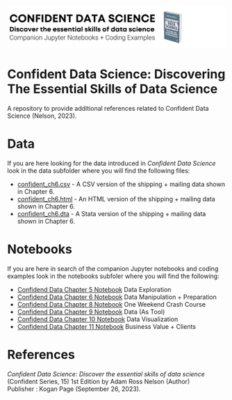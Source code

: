 <img src="images/CONFIDENT DATA SCIENCE.png" alt="An image that reads Confident Data Science: The Essential Skills of Data Science, Companion Jupyter Notebook + Coding Examples. Also shows book image."/>

# Confident Data Science: Discovering The Essential Skills of Data Science

A repository to provide additional references related to Confident Data Science (Nelson, 2023).

# Data

If you are here looking for the data introduced in *Confident Data Science* look in the data subfolder where you will find the following files:

- [confident_ch6.csv](/data/confident_ch6.csv) - A CSV version of the shipping + mailing data shown in Chapter 6.
- [confident_ch6.html](/data/confident_ch6.html) - An HTML version of the shipping + mailing data shown in Chapter 6.
- [confident_ch6.dta](/data/confident_ch6.dta) - A Stata version of the shipping + mailing data shown in Chapter 6.

# Notebooks

If you are here in search of the companion Jupyter notebooks and coding examples look in the notebooks subfoler where you will find the following:

- [Confidend Data Chapter 5 Notebook](/notebooks/Confident%20Data%20Chapter%2005.ipynb) Data Exploration
- [Confidend Data Chapter 6 Notebook](/notebooks/Confident%20Data%20Chapter%2006.ipynb) Data Manipulation + Preparation
- [Confidend Data Chapter 8 Notebook](/notebooks/Confident%20Data%20Chapter%2008.ipynb) One Weekend Crash Course
- [Confidend Data Chapter 9 Notebook](/notebooks/Confident%20Data%20Chapter%2009.ipynb) Data (As Tool)
- [Confidend Data Chapter 10 Notebook](/notebooks/Confident%20Data%20Chapter%2010.ipynb) Data Visualization
- [Confidend Data Chapter 11 Notebook](/notebooks/Confident%20Data%20Chapter%2011.ipynb) Business Value + Clients


# References

*Confident Data Science: Discover the essential skills of data science* <br>
(Confident Series, 15) 1st Edition by Adam Ross Nelson (Author) <br>
Publisher : Kogan Page (September 26, 2023).